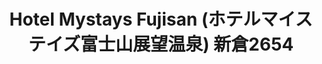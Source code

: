---
addr: " \u65B0\u50092654"
city: Yamanashi
country: Japan
description: "\u65B0\u50092654 \u5BCC\u58EB\u5409\u7530\u5E02, \u5C71\u68A8\u770C
  403-0011 \u65E5\u672C"
id: 5849ebc0d8f3e90bf976933f
lat: 35.49168493352169
lng: 138.780090100717
title: "Hotel Mystays Fujisan (\u30DB\u30C6\u30EB\u30DE\u30A4\u30B9\u30C6\u30A4\u30BA\u5BCC\u58EB\u5C71\u5C55\u671B\u6E29\u6CC9)
  \u65B0\u50092654"
venue: "Hotel Mystays Fujisan (\u30DB\u30C6\u30EB\u30DE\u30A4\u30B9\u30C6\u30A4\u30BA\u5BCC\u58EB\u5C71\u5C55\u671B\u6E29\u6CC9)"
---